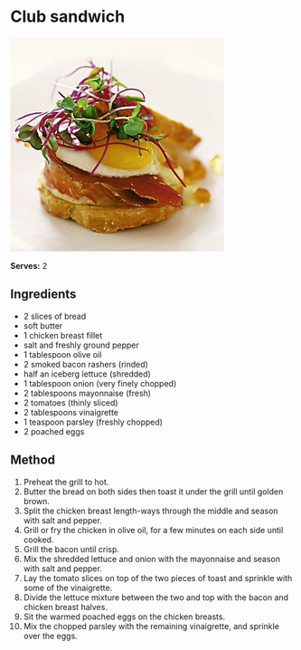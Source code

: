 # Club sandwich

![Club sandwich](resources/club-sandwich.jpg)

**Serves:** 2

## Ingredients
- 2 slices of bread
- soft butter
- 1 chicken breast fillet
- salt and freshly ground pepper
- 1 tablespoon olive oil
- 2 smoked bacon rashers (rinded)
- half an iceberg lettuce (shredded)
- 1 tablespoon onion (very finely chopped)
- 2 tablespoons mayonnaise (fresh)
- 2 tomatoes (thinly sliced)
- 2 tablespoons vinaigrette
- 1 teaspoon parsley (freshly chopped)
- 2 poached eggs

## Method
1. Preheat the grill to hot.
1. Butter the bread on both sides then toast it under the grill until golden brown.
1. Split the chicken breast length-ways through the middle and season with salt and pepper.
1. Grill or fry the chicken in olive oil, for a few minutes on each side until cooked.
1. Grill the bacon until crisp.
1. Mix the shredded lettuce and onion with the mayonnaise and season with salt and pepper.
1. Lay the tomato slices on top of the two pieces of toast and sprinkle with some of the vinaigrette.
1. Divide the lettuce mixture between the two and top with the bacon and chicken breast halves.
1. Sit the warmed poached eggs on the chicken breasts.
1. Mix the chopped parsley with the remaining vinaigrette, and sprinkle over the eggs.